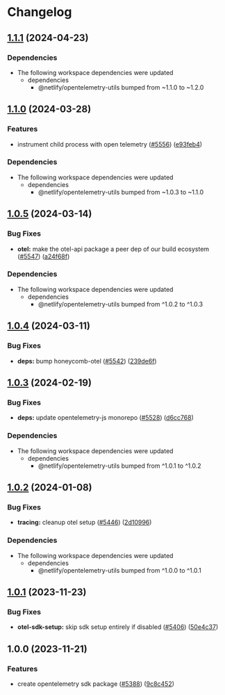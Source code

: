 # Changelog

## [1.1.1](https://github.com/netlify/build/compare/opentelemetry-sdk-setup-v1.1.0...opentelemetry-sdk-setup-v1.1.1) (2024-04-23)


### Dependencies

* The following workspace dependencies were updated
  * dependencies
    * @netlify/opentelemetry-utils bumped from ~1.1.0 to ~1.2.0

## [1.1.0](https://github.com/netlify/build/compare/opentelemetry-sdk-setup-v1.0.5...opentelemetry-sdk-setup-v1.1.0) (2024-03-28)


### Features

* instrument child process with open telemetry ([#5556](https://github.com/netlify/build/issues/5556)) ([e93feb4](https://github.com/netlify/build/commit/e93feb4fe6510fd92abd94652ecce0bebfd31ab1))


### Dependencies

* The following workspace dependencies were updated
  * dependencies
    * @netlify/opentelemetry-utils bumped from ~1.0.3 to ~1.1.0

## [1.0.5](https://github.com/netlify/build/compare/opentelemetry-sdk-setup-v1.0.4...opentelemetry-sdk-setup-v1.0.5) (2024-03-14)


### Bug Fixes

* **otel:** make the otel-api package a peer dep of our build ecosystem ([#5547](https://github.com/netlify/build/issues/5547)) ([a24f68f](https://github.com/netlify/build/commit/a24f68fc67f4f6d464e0f86c2309debb70d22cd9))


### Dependencies

* The following workspace dependencies were updated
  * dependencies
    * @netlify/opentelemetry-utils bumped from ^1.0.2 to ^1.0.3

## [1.0.4](https://github.com/netlify/build/compare/opentelemetry-sdk-setup-v1.0.3...opentelemetry-sdk-setup-v1.0.4) (2024-03-11)


### Bug Fixes

* **deps:** bump honeycomb-otel ([#5542](https://github.com/netlify/build/issues/5542)) ([239de6f](https://github.com/netlify/build/commit/239de6fa1178ad3d906155b8edf7c96c03edc3cd))

## [1.0.3](https://github.com/netlify/build/compare/opentelemetry-sdk-setup-v1.0.2...opentelemetry-sdk-setup-v1.0.3) (2024-02-19)


### Bug Fixes

* **deps:** update opentelemetry-js monorepo ([#5528](https://github.com/netlify/build/issues/5528)) ([d6cc768](https://github.com/netlify/build/commit/d6cc7681af3ec78a434650d96dc051beebfd7a44))


### Dependencies

* The following workspace dependencies were updated
  * dependencies
    * @netlify/opentelemetry-utils bumped from ^1.0.1 to ^1.0.2

## [1.0.2](https://github.com/netlify/build/compare/opentelemetry-sdk-setup-v1.0.1...opentelemetry-sdk-setup-v1.0.2) (2024-01-08)


### Bug Fixes

* **tracing:** cleanup otel setup ([#5446](https://github.com/netlify/build/issues/5446)) ([2d10996](https://github.com/netlify/build/commit/2d10996ee91e7640be0e4b53105ae30cb42752fe))


### Dependencies

* The following workspace dependencies were updated
  * dependencies
    * @netlify/opentelemetry-utils bumped from ^1.0.0 to ^1.0.1

## [1.0.1](https://github.com/netlify/build/compare/opentelemetry-sdk-setup-v1.0.0...opentelemetry-sdk-setup-v1.0.1) (2023-11-23)


### Bug Fixes

* **otel-sdk-setup:** skip sdk setup entirely if disabled ([#5406](https://github.com/netlify/build/issues/5406)) ([50e4c37](https://github.com/netlify/build/commit/50e4c37b1c1720829d3fe87278d06534e08d6269))

## 1.0.0 (2023-11-21)


### Features

* create opentelemetry sdk package ([#5388](https://github.com/netlify/build/issues/5388)) ([9c8c452](https://github.com/netlify/build/commit/9c8c452edb6d062ac7f03eaa64e9a23e0791ad7c))
